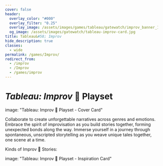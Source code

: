 ```yaml
---
cover: false
header:
  overlay_color: "#000"
  overlay_filter: "0.25"
  overlay_image: /assets/images/games/tableau/gatewatch/improv_banner_1600_212.jpg
  og_image: /assets/images/gatewatch/tableau-improv-card.jpg
title: Tableau&#58; Improv
hide_description: true
classes:
  - wide
permalink: /games/Improv/
redirect_from:
  - /improv
  - /Improv
  - /games/improv
---
```


# ***Tableau:*** *Improv* 🎪 Playset

image: "Tableau: Improv 🎪 Playset - Cover Card"

Collaborate to create unforgettable narratives across genres and emotions. Embrace the spirit of improvisation as you build stories together, forming unexpected bonds along the way. Immerse yourself in a journey through spontaneous, unscripted storytelling as you weave unique tales together, one scene at a time.

Kinds of Improv 🎪 Stories:

image: "Tableau: Improv 🎪 Playset - Inspiration Card"

